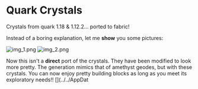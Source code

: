 # Quark Crystals

Crystals from quark 1.18 & 1.12.2... ported to fabric!

Instead of a boring explanation, let me **show** you some pictures:

![img_1.png](img_1.png)
![img_2.png](img_2.png)

Now this isn't a **direct** port of the crystals. They have been modified to look more pretty.
The generation mimics that of amethyst geodes, but with these crystals.
You can now enjoy pretty building blocks as long as you meet its exploratory needs!!
[](../../AppDat
